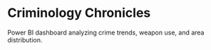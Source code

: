 # Criminology Chronicles

Power BI dashboard analyzing crime trends, weapon use, and area distribution.


